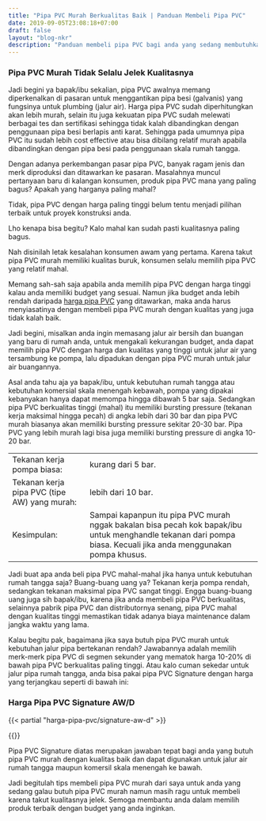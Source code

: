 ```yaml
---
title: "Pipa PVC Murah Berkualitas Baik | Panduan Membeli Pipa PVC"
date: 2019-09-05T23:08:18+07:00
draft: false
layout: "blog-nkr"
description: "Panduan membeli pipa PVC bagi anda yang sedang membutuhkan pipa PVC berkualitas baik dengan harga murah. Dirangkum dengan singkat, padat dan jelas."
---
```


### Pipa PVC Murah Tidak Selalu Jelek Kualitasnya

Jadi begini ya bapak/ibu sekalian, pipa PVC awalnya memang diperkenalkan di pasaran untuk menggantikan pipa besi (galvanis) yang fungsinya untuk plumbing (jalur air). Harga pipa PVC sudah diperhitungkan akan lebih murah, selain itu juga kekuatan pipa PVC sudah melewati berbagai tes dan sertifikasi sehingga tidak kalah dibandingkan dengan penggunaan pipa besi berlapis anti karat. Sehingga pada umumnya pipa PVC itu sudah lebih cost effective atau bisa dibilang relatif murah apabila dibandingkan dengan pipa besi pada penggunaan skala rumah tangga.

Dengan adanya perkembangan pasar pipa PVC, banyak ragam jenis dan merk diproduksi dan ditawarkan ke pasaran. Masalahnya muncul pertanyaan baru di kalangan konsumen, produk pipa PVC mana yang paling bagus? Apakah yang harganya paling mahal?

Tidak, pipa PVC dengan harga paling tinggi belum tentu menjadi pilihan terbaik untuk proyek konstruksi anda.

Lho kenapa bisa begitu? Kalo mahal kan sudah pasti kualitasnya paling bagus.

Nah disinilah letak kesalahan konsumen awam yang pertama. Karena takut pipa PVC murah memiliki kualitas buruk, konsumen selalu memilih pipa PVC yang relatif mahal.

Memang sah-sah saja apabila anda memilih pipa PVC dengan harga tinggi kalau anda memiliki budget yang sesuai. Namun jika budget anda lebih rendah daripada [harga pipa PVC](../../harga-pipa-pvc/) yang ditawarkan, maka anda harus menyiasatinya dengan membeli pipa PVC murah dengan kualitas yang juga tidak kalah baik.

Jadi begini, misalkan anda ingin memasang jalur air bersih dan buangan yang baru di rumah anda, untuk mengakali kekurangan budget, anda dapat memilih pipa PVC dengan harga dan kualitas yang tinggi untuk jalur air yang tersambung ke pompa, lalu dipadukan dengan pipa PVC murah untuk jalur air buangannya.

Asal anda tahu aja ya bapak/ibu, untuk kebutuhan rumah tangga atau kebutuhan komersial skala menengah kebawah, pompa yang dipakai kebanyakan hanya dapat memompa hingga dibawah 5 bar saja. Sedangkan pipa PVC berkualitas tinggi (mahal) itu memiliki bursting pressure (tekanan kerja maksimal hingga pecah) di angka lebih dari 30 bar dan pipa PVC murah biasanya akan memiliki bursting pressure sekitar 20-30 bar. Pipa PVC yang lebih murah lagi bisa juga memiliki bursting pressure di angka 10-20 bar. 

<table class="table is-bordered">
    <tbody>
        <tr>
            <td>Tekanan kerja pompa biasa: </td>
            <td>kurang dari 5 bar.</td>
        </tr>
        <tr>
            <td>Tekanan kerja pipa PVC (tipe AW) yang murah: </td>
            <td>lebih dari 10 bar.</td>
        </tr>       
        <tr>
            <td>Kesimpulan:</td>
            <td>Sampai kapanpun itu pipa PVC murah nggak bakalan bisa pecah kok bapak/ibu untuk menghandle tekanan dari pompa biasa. Kecuali jika anda menggunakan pompa khusus.</td>
        </tr>
    </tbody>
</table>

Jadi buat apa anda beli pipa PVC mahal-mahal jika hanya untuk kebutuhan rumah tangga saja? Buang-buang uang ya? Tekanan kerja pompa rendah, sedangkan tekanan maksimal pipa PVC sangat tinggi. Engga buang-buang uang juga sih bapak/ibu, karena jika anda membeli pipa PVC berkualitas, selainnya pabrik pipa PVC dan distributornya senang, pipa PVC mahal dengan kualitas tinggi memastikan tidak adanya biaya maintenance dalam jangka waktu yang lama. 

Kalau begitu pak, bagaimana jika saya butuh pipa PVC murah untuk kebutuhan jalur pipa bertekanan rendah? Jawabannya adalah memilih merk-merk pipa PVC di segmen sekunder yang mematok harga 10-20% di bawah pipa PVC berkualitas paling tinggi. Atau kalo cuman sekedar untuk jalur pipa rumah tangga, anda bisa pakai pipa PVC Signature dengan harga yang terjangkau seperti di bawah ini:

<h3 class="has-text-centered">Harga Pipa PVC Signature AW/D</h3>

{{< partial "harga-pipa-pvc/signature-aw-d" >}}

<div class="has-text-centered">
{{<kontak-button-yuda>}}
</div>

Pipa PVC Signature diatas merupakan jawaban tepat bagi anda yang butuh pipa PVC murah dengan kualitas baik dan dapat digunakan untuk jalur air rumah tangga maupun komersil skala menengah ke bawah. 

Jadi begitulah tips membeli pipa PVC murah dari saya untuk anda yang sedang galau butuh pipa PVC murah namun masih ragu untuk membeli karena takut kualitasnya jelek. Semoga membantu anda dalam memilih produk terbaik dengan budget yang anda inginkan.